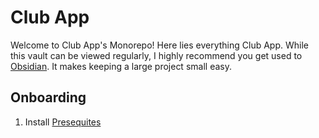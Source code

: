 # Club App

Welcome to Club App's Monorepo! Here lies everything Club App. While this vault can be viewed regularly, I highly recommend you get used to [Obsidian](https://obsidian.md). It makes keeping a large project small easy.

## Onboarding
1. Install [Presequites](./Presequites.md)